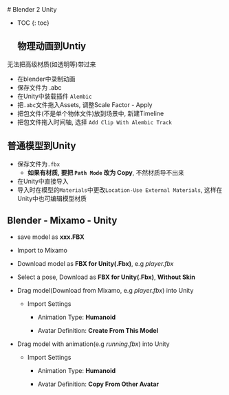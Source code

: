 <head>
    <script src="https://cdn.mathjax.org/mathjax/latest/MathJax.js?config=TeX-AMS-MML_HTMLorMML" type="text/javascript"></script>
    <script type="text/x-mathjax-config">
        MathJax.Hub.Config({
            tex2jax: {
            skipTags: ['script', 'noscript', 'style', 'textarea', 'pre'],
            inlineMath: [['$','$']]
            }
        });
    </script>
      <script src="https://unpkg.com/mermaid@8.0.0/dist/mermaid.min.js"></script>
      <script>mermaid.initialize({startOnLoad:true});</script>
</head>
# Blender 2 Unity

* TOC
  {: toc}
  
  ## 物理动画到Untiy

无法把高级材质(如透明等)带过来

- 在blender中录制动画
- 保存文件为 .abc
- 在Unity中装载插件 `Alembic`
- 把`.abc`文件拖入Assets, 调整Scale Factor - Apply
- 把包文件(不是单个物体文件)放到场景中, 新建Timeline
- 把包文件拖入时间轴, 选择 `Add Clip With Alembic Track`

## 普通模型到Unity

- 保存文件为`.fbx`
  - **如果有材质, 要把 `Path Mode` 改为 Copy**, 不然材质导不出来
- 在Unity中直接导入
- 导入时在模型的`Materials`中更改`Location-Use External Materials`, 这样在Unity中也可编辑模型材质



## Blender - Mixamo - Unity

- save model as **xxx.FBX**

- Import to Mixamo

- Download model as **FBX for Unity(.Fbx)**, e.g *player.fbx*

- Select a pose, Download as **FBX for Unity(.Fbx)**, **Without Skin**

- Drag model(Download from Mixamo, e.g *player.fbx*) into Unity
  
  - Import Settings
    
    - Animation Type: **Humanoid**
    
    - Avatar Definition: **Create From This Model**

- Drag model with animation(e.g *running.fbx*) into Unity
  
  - Import Settings
    
    - Animation Type: **Humanoid**
    
    - Avatar Definition: **Copy From Other Avatar**
